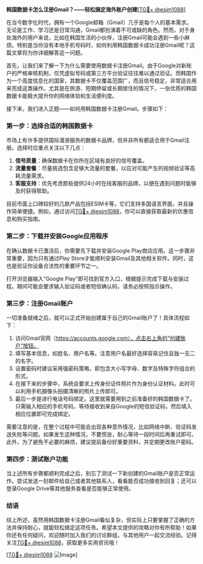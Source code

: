 **韩国数据卡怎么注册Gmail？——轻松搞定海外账户创建**[[TG💪+ @esim1088](https://t.me/s/esim1088)]

在当今数字化时代，拥有一个Google邮箱（Gmail）几乎是每个人的基本需求。无论是工作、学习还是日常沟通，Gmail都扮演着不可或缺的角色。然而，对于身处海外的用户来说，比如在韩国生活的小伙伴，注册Gmail可能会遇到一些小麻烦。特别是当你没有本地手机号码时，如何利用韩国数据卡成功注册Gmail呢？这篇文章将为你详细解答这一问题。

首先，让我们来了解一下为什么需要使用数据卡注册Gmail。由于Google对新账户的严格审核机制，仅凭虚拟号码或第三方平台验证往往难以通过验证。而韩国作为一个高度信息化的国家，其数据卡不仅覆盖范围广，而且信号稳定，非常适合用来完成这类操作。尤其是在旅游、短期停留或长期居住的情况下，一张优质的韩国数据卡能极大提升你的网络体验和生活便利度。

接下来，我们进入正题——如何用韩国数据卡注册Gmail。步骤如下：

### **第一步：选择合适的韩国数据卡**
市场上有许多提供国际漫游服务的数据卡品牌，但并非所有都适合用于Gmail注册。选择时应重点关注以下几点：
1. **信号质量**：确保数据卡在你所在区域有良好的信号覆盖。
2. **流量套餐**：尽量挑选包含足够大流量的套餐，以应对可能产生的视频验证等高耗流量需求。
3. **客服支持**：优先考虑那些提供24小时在线客服的品牌，以便在遇到问题时能够及时获得帮助。

目前市面上口碑较好的几款产品包括ESIM卡等，它们支持多国语言界面，并且操作简单便捷。例如，通过访问[TG💪+ @esim1088](https://t.me/s/esim1088)，你可以直接获取最新的优惠信息和购买指南。

### **第二步：下载并安装Google应用程序**
在确认数据卡已激活后，你需要先下载并安装Google Play商店应用。这一步骤非常重要，因为只有通过Play Store才能顺利安装Gmail及其他相关软件。同时，这也是验证你设备合法性的重要环节之一。

打开浏览器输入“Google Play”即可找到官方入口，根据提示完成下载与安装过程。期间可能会要求输入验证码或者短信确认码，请务必按照指示操作。

### **第三步：注册Gmail账户**
一切准备就绪之后，就可以正式开始创建属于自己的Gmail账户了！具体流程如下：
1. 访问Gmail官网（https://accounts.google.com），点击右上角的“创建账户”按钮。
2. 填写基本信息，如姓名、用户名等。注意用户名最好选择容易记住且独一无二的名字。
3. 设置密码时建议采用强密码策略，即包含大小写字母、数字及特殊字符组合的形式。
4. 在接下来的步骤中，系统会要求上传身份证件照片作为身份认证材料。此时可以利用手机摄像头拍摄清晰的照片上传即可。
5. 最后一步是进行电话号码绑定。这里就需要用到之前准备好的韩国数据卡了。只需输入相应的手机号码，等待接收到来自Google的短信验证码，然后填入相应位置即可完成绑定。

需要注意的是，在整个过程中可能会出现各种意外情况，比如网络中断、验证码发送失败等问题。如果发生这种情况，不要慌张，耐心等待一段时间后再重试即可。此外，为了避免不必要的麻烦，建议提前备份好重要资料，并定期更改账户密码。

### **第四步：测试账户功能**
当上述所有步骤都顺利完成之后，别忘了测试一下新创建的Gmail账户是否正常运作。尝试发送一封邮件给自己或者其他联系人，看看能否成功接收到回复；还可以登录Google Drive等其他服务查看是否能够正常使用。

### **结语**
综上所述，虽然用韩国数据卡注册Gmail看似复杂，但实际上只要掌握了正确的方法并保持耐心，就能轻松搞定这项任务。希望本文提供的攻略对你有所帮助！如果你还有任何疑问，欢迎随时加入我们的讨论群组，与其他用户一起交流经验。记得关注[TG💪+ @esim1088](https://t.me/s/esim1088)，获取更多实用资讯哦！

[[TG💪+ @esim1088](https://t.me/s/esim1088) ![Image](https://i.postimg.cc/4NQfJmqS/Snipaste-2025-05-13-00-14-12.png)]